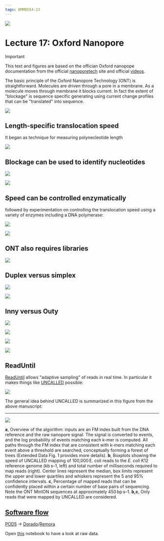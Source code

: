 ```yaml
---
tags: BMMB554-23
---
```


![](https://i.imgur.com/VJvUNIu.png)


# Lecture 17: Oxford Nanopore

> [!IMPORTANT]
> This text and figures are based on the offician Oxford nanopоре documentation from the official [nanoporetech](https://community.nanoporetech.com/) site and official [videos](https://www.youtube.com/@OxfordNanoporeTechnologies).

The basic principle of the Oxford Nanopore Technology (ONT) is straightforward. Molecules are driven through a pore in a membrane. As a molecule moves through membrane it blocks current. In fact the extent of "blockage" is sequence specific generating using current change profiles that can be "translated" into sequence.    

![](https://i.imgur.com/e6zA8O2.png)

## Length-specific translocation speed

It began as technique for measuring polynecleotide length

[![](https://i.imgur.com/xl8KQjC.png)](https://www.pnas.org/doi/full/10.1073/pnas.93.24.13770)

## Blockage can be used to identify nucleotides

[![](https://i.imgur.com/1dzTNa8.png)](https://www.ncbi.nlm.nih.gov/pmc/articles/PMC2683137/)

![](https://i.imgur.com/Do6TLIh.png)


## Speed can be controlled enzymatically

followed by experimentation on controlling the translocation speed using a variety of enzymes including a DNA polymerase:

[![](https://i.imgur.com/qipZfI0.png)](https://pubs.acs.org/doi/full/10.1021/ja1087612)


![](https://i.imgur.com/Hrnls6l.png)

## ONT also requires libraries

![](https://i.imgur.com/CeecGrO.png)

## Duplex versus simplex

![](https://i.imgur.com/lW90eiu.png)

![](https://i.imgur.com/R5BU1v1.png)

## Inny versus Outy

![](https://i.imgur.com/Vwh99tc.png)

![](https://i.imgur.com/6ewx95i.png)

![](https://i.imgur.com/U3ELctd.png)

![](https://i.imgur.com/HvaD9qH.png)

## ReadUntil

[ReadUntil](https://github.com/nanoporetech/read_until_api) allows "adaptive sampling" of reads in real time. In particular it makes things like [UNCALLED](https://github.com/skovaka/UNCALLED) possible:

[![](https://i.imgur.com/GXs57S3.png)](https://www.nature.com/articles/s41587-020-0731-9)

The general idea behind UNCALLED is summarized in this figure from the above manuscript:

-----

![](https://i.imgur.com/5itIs1D.png)

**a**, Overview of the algorithm: inputs are an FM index built from the DNA reference and the raw nanopore signal. The signal is converted to events, and the log probability of events matching each k-mer is computed. All paths through the FM index that are consistent with k-mers matching each event above a threshold are searched, conceptually forming a forest of trees (Extended Data Fig. 1 provides more details). **b**, Boxplots showing the speed of UNCALLED mapping of 100,000 E. coli reads to the *E. coli* K12 reference genome (kb s–1, left) and total number of milliseconds required to map reads (right). Center lines represent the median, box limits represent the upper and lower quartiles and whiskers represent the 5 and 95% confidence intervals. **c**, Percentage of mapped reads that can be confidently placed within a certain number of base pairs of sequencing. Note the ONT MinION sequences at approximately 450 bp s–1. **b,c**, Only reads that were mapped by UNCALLED are considered.


## [Software flow](https://github.com/nanoporetech)

[POD5](https://github.com/nanoporetech/pod5-file-format) -> [Dorado](https://github.com/nanoporetech/dorado)/[Remora](https://github.com/nanoporetech/remora)

Open [this](https://colab.research.google.com/drive/1GdUhZMmopyUMNTMEJh0TE9GtoIiO-U0-?usp=sharing) notebook to have a look at raw data.

